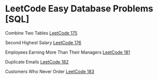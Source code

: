 # LeetCode Easy Database Problems [SQL]

Combine Two Tables [LeetCode 175](https://leetcode.com/problems/combine-two-tables/)

Second Highest Salary [LeetCode 176](https://leetcode.com/problems/second-highest-salary/)

Employees Earning More Than Their Managers [LeetCode 181](https://leetcode.com/problems/employees-earning-more-than-their-managers/)

Duplicate Emails [LeetCode 182](https://leetcode.com/problems/duplicate-emails/)

Customers Who Never Order [LeetCode 183](https://leetcode.com/problems/customers-who-never-order/)






